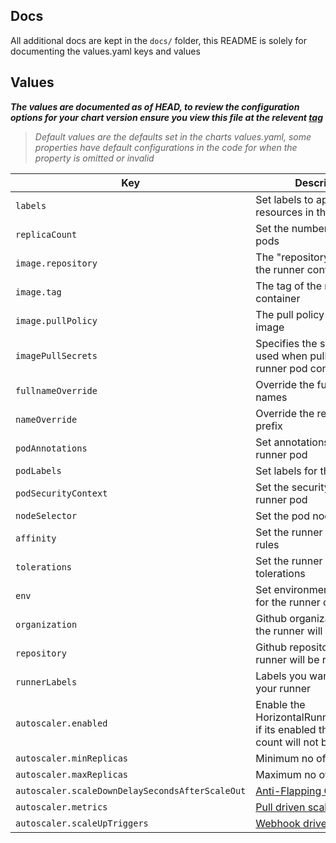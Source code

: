 ## Docs

All additional docs are kept in the `docs/` folder, this README is solely for documenting the values.yaml keys and values

## Values

**_The values are documented as of HEAD, to review the configuration options for your chart version ensure you view this file at the relevent [tag](https://github.com/actions/actions-runner-controller/tags)_**

> _Default values are the defaults set in the charts values.yaml, some properties have default configurations in the code for when the property is omitted or invalid_

| Key                                             | Description                                                                                                                                                       | Default                   |
| ----------------------------------------------- | ----------------------------------------------------------------------------------------------------------------------------------------------------------------- | ------------------------- |
| `labels`                                        | Set labels to apply to all resources in the chart                                                                                                                 |                           |
| `replicaCount`                                  | Set the number of runner pods                                                                                                                                     | 1                         |
| `image.repository`                              | The "repository/image" of the runner container                                                                                                                    | summerwind/actions-runner |
| `image.tag`                                     | The tag of the runner container                                                                                                                                   |                           |
| `image.pullPolicy`                              | The pull policy of the runner image                                                                                                                               | IfNotPresent              |
| `imagePullSecrets`                              | Specifies the secret to be used when pulling the runner pod containers                                                                                            |                           |
| `fullnameOverride`                              | Override the full resource names                                                                                                                                  |                           |
| `nameOverride`                                  | Override the resource name prefix                                                                                                                                 |                           |
| `podAnnotations`                                | Set annotations for the runner pod                                                                                                                                |                           |
| `podLabels`                                     | Set labels for the runner pod                                                                                                                                     |                           |
| `podSecurityContext`                            | Set the security context to runner pod                                                                                                                            |                           |
| `nodeSelector`                                  | Set the pod nodeSelector                                                                                                                                          |                           |
| `affinity`                                      | Set the runner pod affinity rules                                                                                                                                 |                           |
| `tolerations`                                   | Set the runner pod tolerations                                                                                                                                    |                           |
| `env`                                           | Set environment variables for the runner container                                                                                                                |                           |
| `organization`                                  | Github organization where the runner will be registered                                                                                                           | test                      |
| `repository`                                    | Github repository where the runner will be registered                                                                                                             |                           |
| `runnerLabels`                                  | Labels you want to add in your runner                                                                                                                             | test                      |
| `autoscaler.enabled`                            | Enable the HorizontalRunnerAutoscaler, if its enabled then replica count will not be used                                                                         | true                      |
| `autoscaler.minReplicas`                        | Minimum no of replicas                                                                                                                                            | 1                         |
| `autoscaler.maxReplicas`                        | Maximum no of replicas                                                                                                                                            | 5                         |
| `autoscaler.scaleDownDelaySecondsAfterScaleOut` | [Anti-Flapping Configuration](https://github.com/actions/actions-runner-controller/blob/master/docs/automatically-scaling-runners.md#anti-flapping-configuration) | 120                       |
| `autoscaler.metrics`                            | [Pull driven scaling](https://github.com/actions/actions-runner-controller/blob/master/docs/automatically-scaling-runners.md#pull-driven-scaling)                 | default                   |
| `autoscaler.scaleUpTriggers`                    | [Webhook driven scaling](https://github.com/actions/actions-runner-controller/blob/master/docs/automatically-scaling-runners.md#webhook-driven-scaling)           |                           |
